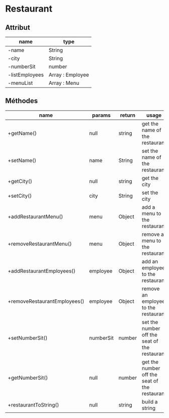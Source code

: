 # Restaurant

## Attribut

| name | type
| --- | ---
| -name | String
| -city | String
| -numberSit | number
| -listEmployees | Array : Employee
| -menuList | Array : Menu



## Méthodes

| name | params | return | usage
| --- | --- | --- | ---
| +getName() | null | string | get the name of the restaurant   
| +setName() | name | String | set the name of the restaurant 
| +getCity() | null | string | get the city 
| +setCity() | city | String | set the city
| +addRestaurantMenu()|menu | Object | add a menu to the restaurant
| +removeRestaurantMenu()|menu | Object | remove a menu to the restaurant
| +addRestaurantEmployees()|employee | Object | add an employee to the restaurant
| +removeRestaurantEmployees()|employee | Object | remove an employee to the restaurant
| +setNumberSit()|numberSit | number | set the number off the seat of the restaurant
| +getNumberSit() |null| number | get the number off the seat of the restaurant
| +restaurantToString()| null | string | build a string 
